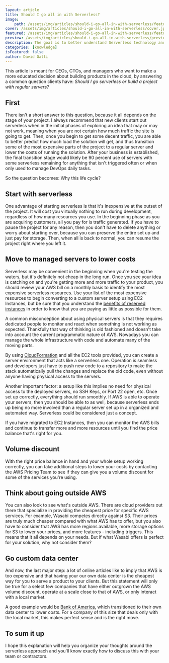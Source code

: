 ```yaml
---
layout: article
title: Should I go all in with Serverless?
image:
    path: /assets/img/articles/should-i-go-all-in-with-serverless/featured.jpg
cover: /assets/img/articles/should-i-go-all-in-with-serverless/cover.jpg
featured: /assets/img/articles/should-i-go-all-in-with-serverless/featured.jpg
preview: /assets/img/articles/should-i-go-all-in-with-serverless/preview.jpg
description: The goal is to better understand Serverless technology and how it affects your costs as your project grows.
categories: [knowledge]
isFeatured: false
author: David Gatti
---
```


This article is meant for CEOs, CTOs, and managers who want to make a more educated decision about building products in the cloud, by answering a common question clients have: *Should I go serverless or build a project with regular servers?*

## First

There isn't a short answer to this question, because it all depends on the stage of your project. I always recommend that new clients start out serverless when in the initial phases of exploring an idea that may or may not work, meaning when you are not certain how much traffic the site is going to get. Then, once you begin to get some decent traffic, you are able to better predict how much load the solution will get, and thus transition some of the most expensive parts of the project to a regular server and lower the costs of running the solution. After your business is established, the final transition stage would likely be 90 percent use of servers with some serverless remaining for anything that isn't triggered often or when only used to manage DevOps daily tasks.

So the question becomes: Why this life cycle?

## Start with serverless

One advantage of starting serverless is that it's inexpensive at the outset of the project. It will cost you virtually nothing to run during development, regardless of how many resources you use. In the beginning phase as you are acquiring customers, all you pay for is traffic generated. If you have to pause the project for any reason, then you don't have to delete anything or worry about starting over, because you can preserve the entire set up and just pay for storage. Then, when all is back to normal, you can resume the project right where you left it.

## Move to managed servers to lower costs

Serverless may be convenient in the beginning when you're testing the waters, but it's definitely not cheap in the long run. Once you see your idea is catching on and you're getting more and more traffic to your product, you should review your AWS bill on a monthly basis to identify the most expensive serverless resources. Use your list of the most expensive resources to begin converting to a custom server setup using EC2 Instances, but be sure that you understand the [benefits of reserved instances](/articles/how-to/how-to-lower-ec2-costs.html) in order to know that you are paying as little as possible for them.

A common misconception about using physical servers is that they requires dedicated people to monitor and react when something is not working as expected. Thankfully that way of thinking is old fashioned and doesn't take into account the current programmatic nature of AWS. Nowadays you can manage the whole infrastructure with code and automate many of the moving parts.

By using [CloudFormation](/articles/knowledge/the-importance-of-cloudformation-files.html) and all the EC2 tools provided, you can create a server environment that acts like a serverless one. Operation is seamless and developers just have to push new code to a repository to make the stack automatically pull the changes and replace the old code, even without anyone having physical access to the servers.

Another important factor: a setup like this implies no need for physical access to the deployed servers, no SSH Keys, or Port 22 open, etc. Once set up correctly, everything should run smoothly. If AWS is able to operate your servers, then you should be able to as well, because serverless ends up being no more involved than a regular server set up in a organized and automated way. Serverless could be considered just a concept.

If you have migrated to EC2 Instances, then you can monitor the AWS bills and continue to transfer more and more resources until you find the price balance that's right for you.

## Volume discount

With the right price balance in hand and your whole setup working correctly, you can take additional steps to lower your costs by contacting the AWS Pricing Team to see if they can give you a volume discount for some of the services you're using. 

## Think about going outside AWS

You can also look to see what's outside AWS. There are cloud providers out there that specialize in providing the cheapest price for specific AWS services. For example, Wasabi competes directly against S3. Their prices are truly much cheaper compared with what AWS has to offer, but you also have to consider that AWS has more regions available, more storage options for S3 to lower your prices, and more features - including triggers. This means that it all depends on your needs. But if what Wasabi offers is perfect for your solution, why not consider them?

## Go custom data center

And now, the last major step: a lot of online articles like to imply that AWS is too expensive and that having your our own data center is the cheapest way for you to serve a product to your clients. But this statement will only be true for a select few companies that have either outgrown the AWS volume discount, operate at a scale close to that of AWS, or only interact with a local market.

A good example would be [Bank of America](https://www.businessinsider.com/bank-of-americas-350-million-internal-cloud-bet-striking-payoff-2019-10), which transitioned to their own data center to lower costs. For a company of this size that deals only with the local market, this makes perfect sense and is the right move. 

## To sum it up

I hope this explanation will help you organize your thoughts around the serverless approach and you'll know exactly how to discuss this with your team or contractors.